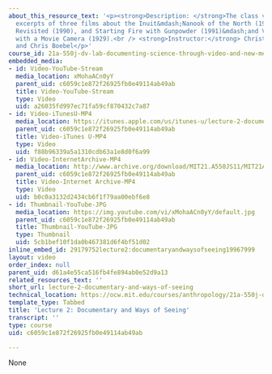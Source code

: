 ```yaml
---
about_this_resource_text: '<p><strong>Description: </strong>The class views and discusses
  excerpts of three films about the Inuit&mdash;Nanook of the North (1922), Nanook
  Revisited (1990), and Starting Fire with Gunpowder (1991)&mdash;and Vertov''s Man
  with a Movie Camera (1929).<br /> <strong>Instructor:</strong> Christine Walley
  and Chris Boebel</p>'
course_id: 21a-550j-dv-lab-documenting-science-through-video-and-new-media-fall-2012
embedded_media:
- id: Video-YouTube-Stream
  media_location: xMohaACn0yY
  parent_uid: c6059c1e872f26925fb0e49114ab49ab
  title: Video-YouTube-Stream
  type: Video
  uid: a26035fd997ec71fa59cf870432c7a87
- id: Video-iTunesU-MP4
  media_location: https://itunes.apple.com/us/itunes-u/lecture-2-documentary-ways/id730948473?i=169384329
  parent_uid: c6059c1e872f26925fb0e49114ab49ab
  title: Video-iTunes U-MP4
  type: Video
  uid: f88b96339a5a1310cdb63a1e8d0f6a99
- id: Video-InternetArchive-MP4
  media_location: http://www.archive.org/download/MIT21.A550JS11/MIT21A_550JS11_lec02_300k.mp4
  parent_uid: c6059c1e872f26925fb0e49114ab49ab
  title: Video-Internet Archive-MP4
  type: Video
  uid: b0c0a3132d2434cb6f1f79aa00ebf6e8
- id: Thumbnail-YouTube-JPG
  media_location: https://img.youtube.com/vi/xMohaACn0yY/default.jpg
  parent_uid: c6059c1e872f26925fb0e49114ab49ab
  title: Thumbnail-YouTube-JPG
  type: Thumbnail
  uid: 5cb1bef10f1da0b467381d6f4bf51d02
inline_embed_id: 29179752lecture2:documentaryandwaysofseeing19967999
layout: video
order_index: null
parent_uid: d61a4e55ca516fb4fe894ab0e52d9a13
related_resources_text: ''
short_url: lecture-2-documentary-and-ways-of-seeing
technical_location: https://ocw.mit.edu/courses/anthropology/21a-550j-dv-lab-documenting-science-through-video-and-new-media-fall-2012/lecture-and-lab-videos/lecture-2-documentary-and-ways-of-seeing
template_type: Tabbed
title: 'Lecture 2: Documentary and Ways of Seeing'
transcript: ''
type: course
uid: c6059c1e872f26925fb0e49114ab49ab

---
```

None